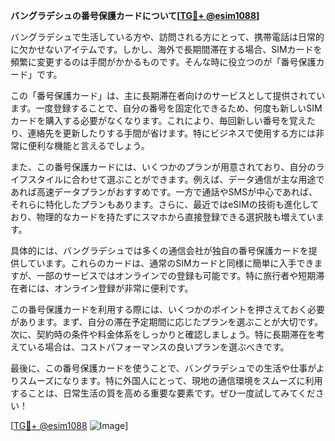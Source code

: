 **バングラデシュの番号保護カードについて[[TG💪+ @esim1088](https://t.me/s/esim1088)]**

バングラデシュで生活している方や、訪問される方にとって、携帯電話は日常的に欠かせないアイテムです。しかし、海外で長期間滞在する場合、SIMカードを頻繁に変更するのは手間がかかるものです。そんな時に役立つのが「番号保護カード」です。

この「番号保護カード」は、主に長期滞在者向けのサービスとして提供されています。一度登録することで、自分の番号を固定化できるため、何度も新しいSIMカードを購入する必要がなくなります。これにより、毎回新しい番号を覚えたり、連絡先を更新したりする手間が省けます。特にビジネスで使用する方には非常に便利な機能と言えるでしょう。

また、この番号保護カードには、いくつかのプランが用意されており、自分のライフスタイルに合わせて選ぶことができます。例えば、データ通信が主な用途であれば高速データプランがおすすめです。一方で通話やSMSが中心であれば、それらに特化したプランもあります。さらに、最近ではeSIMの技術も進化しており、物理的なカードを持たずにスマホから直接登録できる選択肢も増えています。

具体的には、バングラデシュでは多くの通信会社が独自の番号保護カードを提供しています。これらのカードは、通常のSIMカードと同様に簡単に入手できますが、一部のサービスではオンラインでの登録も可能です。特に旅行者や短期滞在者には、オンライン登録が非常に便利です。

この番号保護カードを利用する際には、いくつかのポイントを押さえておく必要があります。まず、自分の滞在予定期間に応じたプランを選ぶことが大切です。次に、契約時の条件や料金体系をしっかりと確認しましょう。特に長期滞在を考えている場合は、コストパフォーマンスの良いプランを選ぶべきです。

最後に、この番号保護カードを使うことで、バングラデシュでの生活や仕事がよりスムーズになります。特に外国人にとって、現地の通信環境をスムーズに利用することは、日常生活の質を高める重要な要素です。ぜひ一度試してみてください！

[[TG💪+ @esim1088](https://t.me/s/esim1088) ![Image](https://i.postimg.cc/Y0z9fWf4/image.png)]